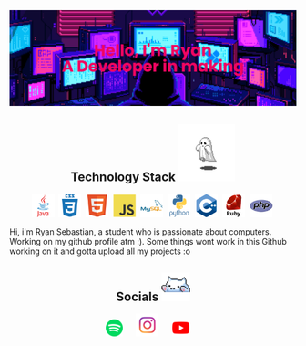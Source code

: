 </p align="center">
<img src="https://github.com/Ryanseb/Ryanseb/blob/main/assets/banner.png" />


<h2 align="center">Technology Stack <img src="https://github.com/Ryanseb/Ryanseb/blob/main/assets/ghost.gif" width="100"></h2>

<p align="center">
<img src="https://github.com/devicons/devicon/blob/master/icons/java/java-original-wordmark.svg" title="Java" alt="Java" width="40" height="40"/>&nbsp;
<img src="https://github.com/devicons/devicon/blob/master/icons/css3/css3-plain-wordmark.svg"  title="CSS3" alt="CSS" width="40" height="40"/>&nbsp;
<img src="https://github.com/devicons/devicon/blob/master/icons/html5/html5-original.svg" title="HTML5" alt="HTML" width="40" height="40"/>&nbsp;
<img src="https://github.com/devicons/devicon/blob/master/icons/javascript/javascript-original.svg" title="JavaScript" alt="JavaScript" width="40" height="40"/>&nbsp;
<img src="https://github.com/devicons/devicon/blob/master/icons/mysql/mysql-original-wordmark.svg" title="MySQL"  alt="MySQL" width="40" height="40"/>&nbsp;
<img src="https://github.com/devicons/devicon/blob/master/icons/python/python-original-wordmark.svg" title="Python" alt = "Python" width="40" height="40"/>&nbsp;
<img src="https://github.com/devicons/devicon/blob/master/icons/cplusplus/cplusplus-original.svg" title="C++" alt="C++" width="40" height= "40"/>&nbsp;
<img src="https://github.com/devicons/devicon/blob/master/icons/ruby/ruby-original-wordmark.svg" title="Ruby" alt="Ruby" width="40" height="40"/>&nbsp;
<img src="https://github.com/devicons/devicon/blob/master/icons/php/php-original.svg" title="php" alt="php" width="40" height="40"/>&nbsp;


<br />

Hi, i'm Ryan Sebastian, a student who is passionate about computers. Working on my github profile atm :). Some things wont work in this Github working on it and gotta upload all my projects :o
  
<h2 align="center">Socials <img src="https://github.com/Ryanseb/Ryanseb/blob/main/assets/cat.gif" width="50"></h2>

<p align="center">
<a href="https://open.spotify.com/user/mtjdb6nh1mjzejox1v3drys3a?si=32883bc4cfe14411" target="_blank"><img height="30" src="https://github.com/Ryanseb/Ryanseb/blob/main/assets/spotify.png"></a>&nbsp;&nbsp;&nbsp;&nbsp;&nbsp;
<a href="https://www.instagram.com/_.ryan.exe._/" target="_blank"><img height="40" src="https://github.com/Ryanseb/Ryanseb/blob/main/assets/instagram.png"></a>&nbsp;&nbsp;&nbsp;&nbsp;&nbsp;
<a href="https://www.youtube.com/@ryanseb07" target="_blank"><img height="30" src="https://github.com/Ryanseb/Ryanseb/blob/main/assets/youtube.png"></a>&nbsp;&nbsp;&nbsp;&nbsp;&nbsp;
</p>




